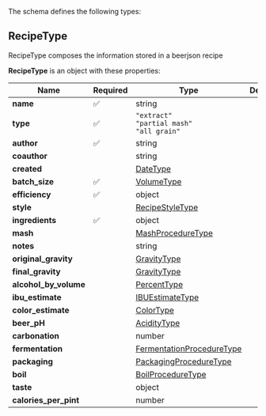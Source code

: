 The schema defines the following types:

## RecipeType 

RecipeType composes the information stored in a beerjson recipe

**RecipeType** is an object with these properties:

|Name|Required|Type|Description|
|--|--|--|--|
| **name** | :white_check_mark: | string|  |
| **type** | :white_check_mark: | `"extract"`<br/>`"partial mash"`<br/>`"all grain"`|  |
| **author** | :white_check_mark: | string|  |
| **coauthor** |  | string|  |
| **created** |  | [DateType](measureable_units.json.md#datetype)|  |
| **batch_size** | :white_check_mark: | [VolumeType](measureable_units.json.md#volumetype)|  |
| **efficiency** | :white_check_mark: | object|  |
| **style** |  | [RecipeStyleType](style.json.md#recipestyletype)|  |
| **ingredients** | :white_check_mark: | object|  |
| **mash** |  | [MashProcedureType](mash.json.md#mashproceduretype)|  |
| **notes** |  | string|  |
| **original_gravity** |  | [GravityType](measureable_units.json.md#gravitytype)|  |
| **final_gravity** |  | [GravityType](measureable_units.json.md#gravitytype)|  |
| **alcohol_by_volume** |  | [PercentType](measureable_units.json.md#percenttype)|  |
| **ibu_estimate** |  | [IBUEstimateType](hop.json.md#ibuestimatetype)|  |
| **color_estimate** |  | [ColorType](measureable_units.json.md#colortype)|  |
| **beer_pH** |  | [AcidityType](measureable_units.json.md#aciditytype)|  |
| **carbonation** |  | number|  |
| **fermentation** |  | [FermentationProcedureType](fermentation.json.md#fermentationproceduretype)|  |
| **packaging** |  | [PackagingProcedureType](packaging.json.md#packagingproceduretype)|  |
| **boil** |  | [BoilProcedureType](boil.json.md#boilproceduretype)|  |
| **taste** |  | object|  |
| **calories_per_pint** |  | number|  |

